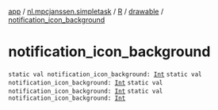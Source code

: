 [app](../../../index.md) / [nl.mpcjanssen.simpletask](../../index.md) / [R](../index.md) / [drawable](index.md) / [notification_icon_background](.)

# notification_icon_background

`static val notification_icon_background: `[`Int`](https://kotlinlang.org/api/latest/jvm/stdlib/kotlin/-int/index.html)
`static val notification_icon_background: `[`Int`](https://kotlinlang.org/api/latest/jvm/stdlib/kotlin/-int/index.html)
`static val notification_icon_background: `[`Int`](https://kotlinlang.org/api/latest/jvm/stdlib/kotlin/-int/index.html)
`static val notification_icon_background: `[`Int`](https://kotlinlang.org/api/latest/jvm/stdlib/kotlin/-int/index.html)